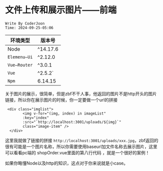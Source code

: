 # 文件上传和展示图片——前端

```
Write By CoderJoon
Time: 2024-09-25-05:06
```



| 环境类型     | 版本号   |
| ------------ | -------- |
| Node         | ^14.17.6 |
| `Elemenu—Ui` | ^2.12.0  |
| `Vue—Router` | ^3.0.1   |
| `Vue`        | ^2.5.2`  |
| `Npm`        | 6.14.15  |

关于图片的展示，很简单，但是zbf不干人事，他返回的图片不是http开头的图片链接，所以你在展示图片的时候，你一定要做一个url的拼接

```vue
 <div class="imglist">
        <img v-for="(img, index) in imageList" 
        :key="index" 
        :src="`http://localhost:3001/uploads/${img}`"
        class="image-item" />
  </div>
```

这里我就做了链接的拼接 `http://localhost:3001/uploads/xxx.jpg`，zbf返回的很有可能是一个图片名称，所以你需要使用baseurl加文件名称去展示图片，这里可以看看pc端的 shopOrder.vue里面的第八行代码 ，就是一个很好的案例！

如果你略懂Node以及http的知识，这点对于你来说就是小case。







